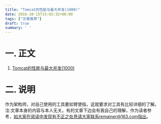 ```yaml
---
title: "Tomcat的性能与最大并发(1000)"
date: 2016-10-15T15:03:32+08:00
tags: ["文章推荐"]
draft: true
summary: ' '
---
```


  
<!--more-->

# 一. 正文

1. [Tomcat的性能与最大并发(1000)](http://blog.chinaunix.net/uid-7374279-id-4470247.html)


# 二. 说明

作为架构师，对自己使用的工具要如臂使指，这就要求对工具有比较详细的了解。注:文章本身的内容与本人无关。有的文章下边会有我自己的理解，作为读者参考，如大家在阅读中发现有不正之处恳请大家联系remainer@163.com指出。
